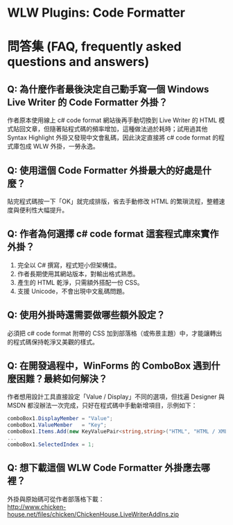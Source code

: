 # WLW Plugins: Code Formatter

# 問答集 (FAQ, frequently asked questions and answers)

## Q: 為什麼作者最後決定自己動手寫一個 Windows Live Writer 的 Code Formatter 外掛？
作者原本使用線上 c# code format 網站後再手動切換到 Live Writer 的 HTML 模式貼回文章，但隨著貼程式碼的頻率增加，這種做法過於耗時；試用過其他 Syntax Highlight 外掛又發現中文會亂碼，因此決定直接將 c# code format 的程式庫包成 WLW 外掛，一勞永逸。

## Q: 使用這個 Code Formatter 外掛最大的好處是什麼？
貼完程式碼按一下「OK」就完成排版，省去手動修改 HTML 的繁瑣流程，整體速度與便利性大幅提升。

## Q: 作者為何選擇 c# code format 這套程式庫來實作外掛？
1. 完全以 C# 撰寫，程式短小但架構佳。  
2. 作者長期使用其網站版本，對輸出格式熟悉。  
3. 產生的 HTML 乾淨，只需額外搭配一份 CSS。  
4. 支援 Unicode，不會出現中文亂碼問題。

## Q: 使用外掛時還需要做哪些額外設定？
必須把 c# code format 附帶的 CSS 加到部落格（或佈景主題）中，才能讓轉出的程式碼保持乾淨又美觀的樣式。

## Q: 在開發過程中，WinForms 的 ComboBox 遇到什麼困難？最終如何解決？
作者想用設計工具直接設定「Value / Display」不同的選項，但找遍 Designer 與 MSDN 都沒辦法一次完成，只好在程式碼中手動新增項目，示例如下：  

```csharp
comboBox1.DisplayMember = "Value";
comboBox1.ValueMember   = "Key";
comboBox1.Items.Add(new KeyValuePair<string,string>("HTML", "HTML / XML / ASP.NET"));
...
comboBox1.SelectedIndex = 1;
```

## Q: 想下載這個 WLW Code Formatter 外掛應去哪裡？
外掛與原始碼可從作者部落格下載：  
http://www.chicken-house.net/files/chicken/ChickenHouse.LiveWriterAddIns.zip